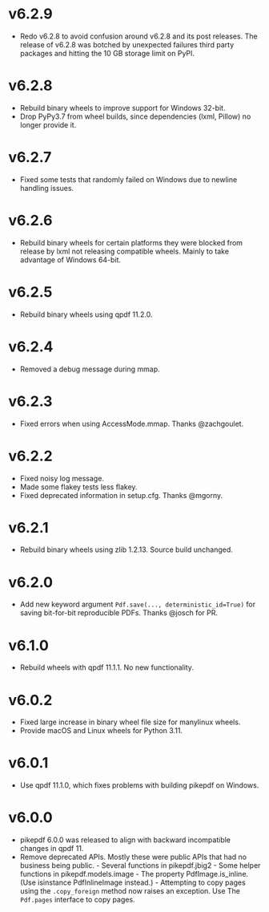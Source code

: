 # v6.2.9

- Redo v6.2.8 to avoid confusion around v6.2.8 and its post releases. The release of v6.2.8 was botched by unexpected
  failures third party packages and hitting the 10 GB storage limit on PyPI.

# v6.2.8

- Rebuild binary wheels to improve support for Windows 32-bit.
- Drop PyPy3.7 from wheel builds, since dependencies (lxml, Pillow) no longer provide it.

# v6.2.7

- Fixed some tests that randomly failed on Windows due to newline handling issues.

# v6.2.6

- Rebuild binary wheels for certain platforms they were blocked from release by lxml not releasing compatible wheels.
  Mainly to take advantage of Windows 64-bit.

# v6.2.5

- Rebuild binary wheels using qpdf 11.2.0.

# v6.2.4

- Removed a debug message during mmap.

# v6.2.3

- Fixed errors when using AccessMode.mmap. Thanks @zachgoulet.

# v6.2.2

- Fixed noisy log message.
- Made some flakey tests less flakey.
- Fixed deprecated information in setup.cfg. Thanks @mgorny.

# v6.2.1

- Rebuild binary wheels using zlib 1.2.13. Source build unchanged.

# v6.2.0

- Add new keyword argument `Pdf.save(..., deterministic_id=True)` for saving
  bit-for-bit reproducible PDFs. Thanks @josch for PR.

# v6.1.0

- Rebuild wheels with qpdf 11.1.1. No new functionality.

# v6.0.2

- Fixed large increase in binary wheel file size for manylinux wheels.
- Provide macOS and Linux wheels for Python 3.11.

# v6.0.1

- Use qpdf 11.1.0, which fixes problems with building pikepdf on Windows.

# v6.0.0

- pikepdf 6.0.0 was released to align with backward incompatible changes in qpdf 11.
- Remove deprecated APIs. Mostly these were public APIs that had no business being
  public.
  \- Several functions in pikepdf.jbig2
  \- Some helper functions in pikepdf.models.image
  \- The property PdfImage.is_inline. (Use isinstance PdfInlineImage instead.)
  \- Attempting to copy pages using the `.copy_foreign` method now raises an exception. Use The `Pdf.pages` interface to copy pages.
